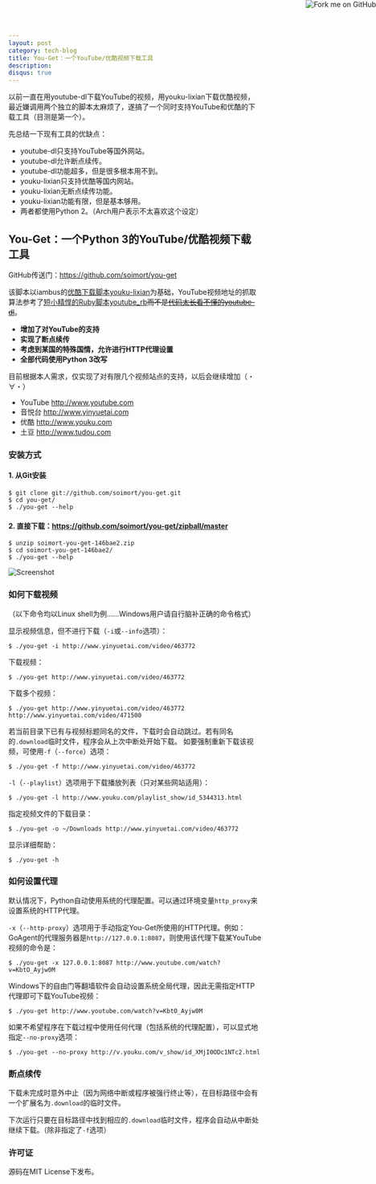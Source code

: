 ```yaml
---
layout: post
category: tech-blog
title: You-Get：一个YouTube/优酷视频下载工具
description: 
disqus: true
---
```


以前一直在用youtube-dl下载YouTube的视频，用youku-lixian下载优酷视频，  
最近嫌调用两个独立的脚本太麻烦了，遂搞了一个同时支持YouTube和优酷的下载工具（目测是第一个）。

先总结一下现有工具的优缺点：

* youtube-dl只支持YouTube等国外网站。
* youtube-dl允许断点续传。
* youtube-dl功能超多，但是很多根本用不到。
* youku-lixian只支持优酷等国内网站。
* youku-lixian无断点续传功能。
* youku-lixian功能有限，但是基本够用。
* 两者都使用Python 2。（Arch用户表示不太喜欢这个设定）

## You-Get：一个Python 3的YouTube/优酷视频下载工具
GitHub传送门：<https://github.com/soimort/you-get>

该脚本以iambus的[优酷下载脚本youku-lixian](https://github.com/iambus/youku-lixian)为基础，YouTube视频地址的抓取算法参考了[短小精悍的Ruby脚本youtube_rb](https://github.com/davidgaya/youtube_rb)<strike>而不是[代码太长看不懂的youtube-dl](https://github.com/rg3/youtube-dl)</strike>。

* __增加了对YouTube的支持__
* __实现了断点续传__
* __考虑到某国的特殊国情，允许进行HTTP代理设置__
* __全部代码使用Python 3改写__

目前根据本人需求，仅实现了对有限几个视频站点的支持，以后会继续增加（・∀・）

* YouTube <http://www.youtube.com>
* 音悦台 <http://www.yinyuetai.com>
* 优酷 <http://www.youku.com>
* 土豆 <http://www.tudou.com>

### 安装方式

#### 1. 从Git安装

    $ git clone git://github.com/soimort/you-get.git
    $ cd you-get/
    $ ./you-get --help

#### 2. 直接下载：<https://github.com/soimort/you-get/zipball/master>

    $ unzip soimort-you-get-146bae2.zip 
    $ cd soimort-you-get-146bae2/
    $ ./you-get --help

![Screenshot](http://i.imgur.com/kZi4s.png)

### 如何下载视频

（以下命令均以Linux shell为例……Windows用户请自行脑补正确的命令格式）

显示视频信息，但不进行下载（`-i`或`--info`选项）：

    $ ./you-get -i http://www.yinyuetai.com/video/463772

下载视频：

    $ ./you-get http://www.yinyuetai.com/video/463772

下载多个视频：

    $ ./you-get http://www.yinyuetai.com/video/463772 http://www.yinyuetai.com/video/471500

若当前目录下已有与视频标题同名的文件，下载时会自动跳过。若有同名的`.download`临时文件，程序会从上次中断处开始下载。
如要强制重新下载该视频，可使用`-f`（`--force`）选项：

    $ ./you-get -f http://www.yinyuetai.com/video/463772

`-l`（`--playlist`）选项用于下载播放列表（只对某些网站适用）：

    $ ./you-get -l http://www.youku.com/playlist_show/id_5344313.html

指定视频文件的下载目录：

    $ ./you-get -o ~/Downloads http://www.yinyuetai.com/video/463772

显示详细帮助：

    $ ./you-get -h

### 如何设置代理

默认情况下，Python自动使用系统的代理配置。可以通过环境变量`http_proxy`来设置系统的HTTP代理。

`-x`（`--http-proxy`）选项用于手动指定You-Get所使用的HTTP代理。例如：GoAgent的代理服务器是`http://127.0.0.1:8087`，则使用该代理下载某YouTube视频的命令是：

    $ ./you-get -x 127.0.0.1:8087 http://www.youtube.com/watch?v=KbtO_Ayjw0M

Windows下的自由门等翻墙软件会自动设置系统全局代理，因此无需指定HTTP代理即可下载YouTube视频：

    $ ./you-get http://www.youtube.com/watch?v=KbtO_Ayjw0M

如果不希望程序在下载过程中使用任何代理（包括系统的代理配置），可以显式地指定`--no-proxy`选项：

    $ ./you-get --no-proxy http://v.youku.com/v_show/id_XMjI0ODc1NTc2.html

### 断点续传

下载未完成时意外中止（因为网络中断或程序被强行终止等），在目标路径中会有一个扩展名为`.download`的临时文件。

下次运行只要在目标路径中找到相应的`.download`临时文件，程序会自动从中断处继续下载。（除非指定了`-f`选项）

### 许可证

源码在MIT License下发布。

<a href="https://github.com/soimort/you-get"><img style="position: absolute; top: 0; right: 0; border: 0;" src="https://s3.amazonaws.com/github/ribbons/forkme_right_orange_ff7600.png" alt="Fork me on GitHub"></a>

